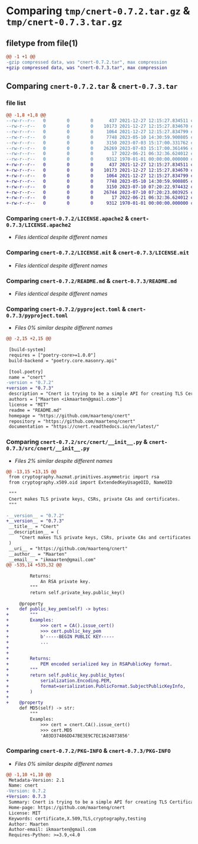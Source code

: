 # Comparing `tmp/cnert-0.7.2.tar.gz` & `tmp/cnert-0.7.3.tar.gz`

## filetype from file(1)

```diff
@@ -1 +1 @@
-gzip compressed data, was "cnert-0.7.2.tar", max compression
+gzip compressed data, was "cnert-0.7.3.tar", max compression
```

## Comparing `cnert-0.7.2.tar` & `cnert-0.7.3.tar`

### file list

```diff
@@ -1,8 +1,8 @@
--rw-r--r--   0        0        0      437 2021-12-27 12:15:27.834511 cnert-0.7.2/LICENSE
--rw-r--r--   0        0        0    10173 2021-12-27 12:15:27.834670 cnert-0.7.2/LICENSE.apache2
--rw-r--r--   0        0        0     1064 2021-12-27 12:15:27.834799 cnert-0.7.2/LICENSE.mit
--rw-r--r--   0        0        0     7748 2023-05-10 14:30:59.900805 cnert-0.7.2/README.md
--rw-r--r--   0        0        0     3150 2023-07-03 15:17:00.331762 cnert-0.7.2/pyproject.toml
--rw-r--r--   0        0        0    26269 2023-07-03 15:17:00.361496 cnert-0.7.2/src/cnert/__init__.py
--rw-r--r--   0        0        0       17 2022-06-21 06:32:36.624012 cnert-0.7.2/src/cnert/py.typed
--rw-r--r--   0        0        0     9312 1970-01-01 00:00:00.000000 cnert-0.7.2/PKG-INFO
+-rw-r--r--   0        0        0      437 2021-12-27 12:15:27.834511 cnert-0.7.3/LICENSE
+-rw-r--r--   0        0        0    10173 2021-12-27 12:15:27.834670 cnert-0.7.3/LICENSE.apache2
+-rw-r--r--   0        0        0     1064 2021-12-27 12:15:27.834799 cnert-0.7.3/LICENSE.mit
+-rw-r--r--   0        0        0     7748 2023-05-10 14:30:59.900805 cnert-0.7.3/README.md
+-rw-r--r--   0        0        0     3150 2023-07-10 07:20:22.974432 cnert-0.7.3/pyproject.toml
+-rw-r--r--   0        0        0    26744 2023-07-10 07:20:23.003925 cnert-0.7.3/src/cnert/__init__.py
+-rw-r--r--   0        0        0       17 2022-06-21 06:32:36.624012 cnert-0.7.3/src/cnert/py.typed
+-rw-r--r--   0        0        0     9312 1970-01-01 00:00:00.000000 cnert-0.7.3/PKG-INFO
```

### Comparing `cnert-0.7.2/LICENSE.apache2` & `cnert-0.7.3/LICENSE.apache2`

 * *Files identical despite different names*

### Comparing `cnert-0.7.2/LICENSE.mit` & `cnert-0.7.3/LICENSE.mit`

 * *Files identical despite different names*

### Comparing `cnert-0.7.2/README.md` & `cnert-0.7.3/README.md`

 * *Files identical despite different names*

### Comparing `cnert-0.7.2/pyproject.toml` & `cnert-0.7.3/pyproject.toml`

 * *Files 0% similar despite different names*

```diff
@@ -2,15 +2,15 @@
 
 [build-system]
 requires = ["poetry-core>=1.0.0"]
 build-backend = "poetry.core.masonry.api"
 
 [tool.poetry]
 name = "cnert"
-version = "0.7.2"
+version = "0.7.3"
 description = "Cnert is trying to be a simple API for creating TLS Certificates testing purposes."
 authors = ["Maarten <ikmaarten@gmail.com>"]
 license = "MIT"
 readme = "README.md"
 homepage = "https://github.com/maartenq/cnert"
 repository = "https://github.com/maartenq/cnert"
 documentation = "https://cnert.readthedocs.io/en/latest/"
```

### Comparing `cnert-0.7.2/src/cnert/__init__.py` & `cnert-0.7.3/src/cnert/__init__.py`

 * *Files 2% similar despite different names*

```diff
@@ -13,15 +13,15 @@
 from cryptography.hazmat.primitives.asymmetric import rsa
 from cryptography.x509.oid import ExtendedKeyUsageOID, NameOID
 
 """
 Cnert makes TLS private keys, CSRs, private CAs and certificates.
 """
 
-__version__ = "0.7.2"
+__version__ = "0.7.3"
 __title__ = "Cnert"
 __description__ = (
     "Cnert makes TLS private keys, CSRs, private CAs and certificates."
 )
 __uri__ = "https://github.com/maartenq/cnert"
 __author__ = "Maarten"
 __email__ = "ikmaarten@gmail.com"
@@ -535,14 +535,32 @@
 
         Returns:
             An RSA private key.
         """
         return self.private_key.public_key()
 
     @property
+    def public_key_pem(self) -> bytes:
+        """
+        Examples:
+            >>> cert = CA().issue_cert()
+            >>> cert.public_key_pem
+            b'-----BEGIN PUBLIC KEY-----
+            ...
+
+
+        Returns:
+            PEM encoded serialized key in RSAPublicKey format.
+        """
+        return self.public_key.public_bytes(
+            serialization.Encoding.PEM,
+            format=serialization.PublicFormat.SubjectPublicKeyInfo,
+        )
+
+    @property
     def MD5(self) -> str:
         """
         Examples:
             >>> cert = cnert.CA().issue_cert()
             >>> cert.MD5
             'A03D37486DD47BE3E9C7EC1624073856'
```

### Comparing `cnert-0.7.2/PKG-INFO` & `cnert-0.7.3/PKG-INFO`

 * *Files 0% similar despite different names*

```diff
@@ -1,10 +1,10 @@
 Metadata-Version: 2.1
 Name: cnert
-Version: 0.7.2
+Version: 0.7.3
 Summary: Cnert is trying to be a simple API for creating TLS Certificates testing purposes.
 Home-page: https://github.com/maartenq/cnert
 License: MIT
 Keywords: certificate,X.509,TLS,cryptography,testing
 Author: Maarten
 Author-email: ikmaarten@gmail.com
 Requires-Python: >=3.9,<4.0
```

